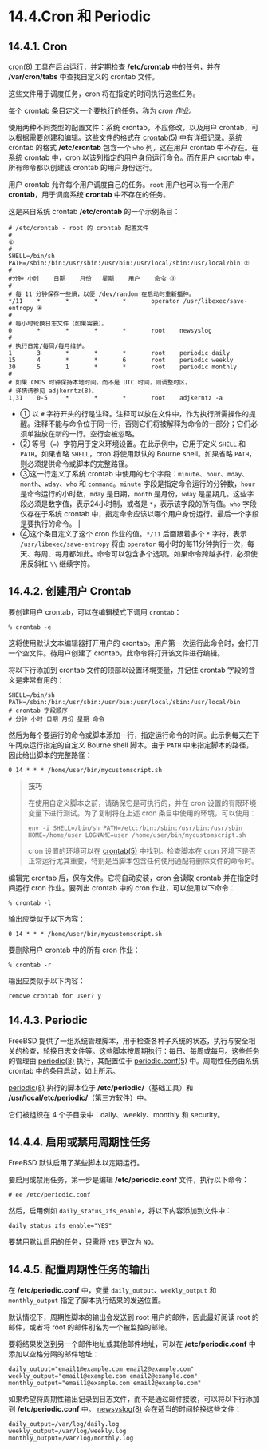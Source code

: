 # 14.4.Cron 和 Periodic

## 14.4.1. Cron

[cron(8)](https://man.freebsd.org/cgi/man.cgi?query=cron&sektion=8&format=html) 工具在后台运行，并定期检查 **/etc/crontab** 中的任务，并在 **/var/cron/tabs** 中查找自定义的 crontab 文件。

这些文件用于调度任务，cron 将在指定的时间执行这些任务。

每个 crontab 条目定义一个要执行的任务，称为 *cron 作业*。

使用两种不同类型的配置文件：系统 crontab，不应修改，以及用户 crontab，可以根据需要创建和编辑。这些文件的格式在 [crontab(5)](https://man.freebsd.org/cgi/man.cgi?query=crontab&sektion=5&format=html) 中有详细记录。系统 crontab 的格式 **/etc/crontab** 包含一个 `who` 列，这在用户 crontab 中不存在。在系统 crontab 中，cron 以该列指定的用户身份运行命令。而在用户 crontab 中，所有命令都以创建该 crontab 的用户身份运行。

用户 crontab 允许每个用户调度自己的任务。`root` 用户也可以有一个用户 **crontab**，用于调度系统 **crontab** 中不存在的任务。

这是来自系统 crontab **/etc/crontab** 的一个示例条目：

```
# /etc/crontab - root 的 crontab 配置文件
#
①
#
SHELL=/bin/sh
PATH=/sbin:/bin:/usr/sbin:/usr/bin:/usr/local/sbin:/usr/local/bin ②
#
#分钟 小时    日期    月份   星期    用户    命令 ③
#
# 每 11 分钟保存一些熵，以便 /dev/random 在启动时重新播种。
*/11    *       *       *       *       operator /usr/libexec/save-entropy ④
#
# 每小时轮换日志文件（如果需要）。
0       *       *       *       *       root    newsyslog
#
# 执行日常/每周/每月维护。
1       3       *       *       *       root    periodic daily
15      4       *       *       6       root    periodic weekly
30      5       1       *       *       root    periodic monthly
#
# 如果 CMOS 时钟保持本地时间，而不是 UTC 时间，则调整时区。
# 详情请参见 adjkerntz(8)。
1,31    0-5     *       *       *       root    adjkerntz -a
```

- ① 以 `#` 字符开头的行是注释。注释可以放在文件中，作为执行所需操作的提醒。注释不能与命令位于同一行，否则它们将被解释为命令的一部分；它们必须单独放在新的一行。空行会被忽略。
- ② 等号（`=`）字符用于定义环境设置。在此示例中，它用于定义 `SHELL` 和 `PATH`。如果省略 `SHELL`，cron 将使用默认的 Bourne shell。如果省略 `PATH`，则必须提供命令或脚本的完整路径。
- ③这一行定义了系统 crontab 中使用的七个字段：`minute`、`hour`、`mday`、`month`、`wday`、`who` 和 `command`。`minute` 字段是指定命令运行的分钟数，`hour` 是命令运行的小时数，`mday` 是日期，`month` 是月份，`wday` 是星期几。这些字段必须是数字值，表示24小时制，或者是 `*`，表示该字段的所有值。`who` 字段仅存在于系统 crontab 中，指定命令应该以哪个用户身份运行。最后一个字段是要执行的命令。 |
- ④这个条目定义了这个 cron 作业的值。`*/11` 后面跟着多个 `*` 字符，表示 `/usr/libexec/save-entropy` 将由 `operator` 每小时的每11分钟执行一次，每天、每周、每月都如此。命令可以包含多个选项。如果命令跨越多行，必须使用反斜杠 `\\` 继续字符。

## 14.4.2. 创建用户 Crontab

要创建用户 crontab，可以在编辑模式下调用 `crontab`：

```
% crontab -e
```

这将使用默认文本编辑器打开用户的 crontab。用户第一次运行此命令时，会打开一个空文件。待用户创建了 crontab，此命令将打开该文件进行编辑。

将以下行添加到 crontab 文件的顶部以设置环境变量，并记住 crontab 字段的含义是非常有用的：

```
SHELL=/bin/sh
PATH=/sbin:/bin:/usr/sbin:/usr/bin:/usr/local/sbin:/usr/local/bin
# crontab 字段顺序
# 分钟 小时 日期 月份 星期 命令
```

然后为每个要运行的命令或脚本添加一行，指定运行命令的时间。此示例每天在下午两点运行指定的自定义 Bourne shell 脚本。由于 `PATH` 中未指定脚本的路径，因此给出脚本的完整路径：

```
0 14 * * * /home/user/bin/mycustomscript.sh
```

>**技巧**
>
>在使用自定义脚本之前，请确保它是可执行的，并在 cron 设置的有限环境变量下进行测试。为了复制将在上述 cron 条目中使用的环境，可以使用：
>
>```
>env -i SHELL=/bin/sh PATH=/etc:/bin:/sbin:/usr/bin:/usr/sbin HOME=/home/user LOGNAME=user /home/user/bin/mycustomscript.sh
>```
>
>cron 设置的环境可以在 [crontab(5)](https://man.freebsd.org/cgi/man.cgi?query=crontab&sektion=5&format=html) 中找到。检查脚本在 cron 环境下是否正常运行尤其重要，特别是当脚本包含任何使用通配符删除文件的命令时。

编辑完 crontab 后，保存文件。它将自动安装，cron 会读取 crontab 并在指定时间运行 cron 作业。要列出 crontab 中的 cron 作业，可以使用以下命令：

```
% crontab -l
```

输出应类似于以下内容：

```
0 14 * * * /home/user/bin/mycustomscript.sh
```

要删除用户 crontab 中的所有 cron 作业：

```
% crontab -r
```

输出应类似于以下内容：

```
remove crontab for user? y
```

## 14.4.3. Periodic

FreeBSD 提供了一组系统管理脚本，用于检查各种子系统的状态，执行与安全相关的检查，轮换日志文件等。这些脚本按周期执行：每日、每周或每月。这些任务的管理由 [periodic(8)](https://man.freebsd.org/cgi/man.cgi?query=periodic&sektion=8&format=html) 执行，其配置位于 [periodic.conf(5)](https://man.freebsd.org/cgi/man.cgi?query=periodic.conf&sektion=5&format=html) 中。周期性任务由系统 crontab 中的条目启动，如上所示。

[periodic(8)](https://man.freebsd.org/cgi/man.cgi?query=periodic&sektion=8&format=html) 执行的脚本位于 **/etc/periodic/**（基础工具）和 **/usr/local/etc/periodic/**（第三方软件）中。

它们被组织在 4 个子目录中：daily、weekly、monthly 和 security。

## 14.4.4. 启用或禁用周期性任务

FreeBSD 默认启用了某些脚本以定期运行。

要启用或禁用任务，第一步是编辑 **/etc/periodic.conf** 文件，执行以下命令：

```
# ee /etc/periodic.conf
```

然后，启用例如 `daily_status_zfs_enable`，将以下内容添加到文件中：

```
daily_status_zfs_enable="YES"
```

要禁用默认启用的任务，只需将 `YES` 更改为 `NO`。

## 14.4.5. 配置周期性任务的输出

在 **/etc/periodic.conf** 中，变量 `daily_output`、`weekly_output` 和 `monthly_output` 指定了脚本执行结果的发送位置。

默认情况下，周期性脚本的输出会发送到 root 用户的邮件，因此最好阅读 root 的邮件，或者将 root 的邮件别名为一个被监控的邮箱。

要将结果发送到另一个邮件地址或其他邮件地址，可以在 **/etc/periodic.conf** 中添加以空格分隔的邮件地址：

```
daily_output="email1@example.com email2@example.com"
weekly_output="email1@example.com email2@example.com"
monthly_output="email1@example.com email2@example.com"
```

如果希望将周期性输出记录到日志文件，而不是通过邮件接收，可以将以下行添加到 **/etc/periodic.conf** 中。 [newsyslog(8)](https://man.freebsd.org/cgi/man.cgi?query=newsyslog&sektion=8&format=html) 会在适当的时间轮换这些文件：

```
daily_output=/var/log/daily.log
weekly_output=/var/log/weekly.log
monthly_output=/var/log/monthly.log
```
